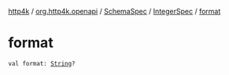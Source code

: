 [http4k](../../../index.md) / [org.http4k.openapi](../../index.md) / [SchemaSpec](../index.md) / [IntegerSpec](index.md) / [format](./format.md)

# format

`val format: `[`String`](https://kotlinlang.org/api/latest/jvm/stdlib/kotlin/-string/index.html)`?`